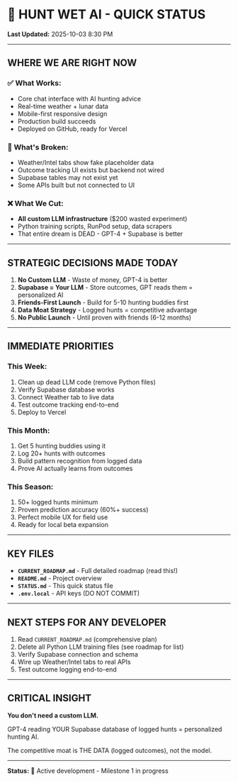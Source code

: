 # 🎯 HUNT WET AI - QUICK STATUS

**Last Updated:** 2025-10-03 8:30 PM

---

## **WHERE WE ARE RIGHT NOW**

### ✅ What Works:
- Core chat interface with AI hunting advice
- Real-time weather + lunar data
- Mobile-first responsive design
- Production build succeeds
- Deployed on GitHub, ready for Vercel

### 🚧 What's Broken:
- Weather/Intel tabs show fake placeholder data
- Outcome tracking UI exists but backend not wired
- Supabase tables may not exist yet
- Some APIs built but not connected to UI

### ❌ What We Cut:
- **All custom LLM infrastructure** ($200 wasted experiment)
- Python training scripts, RunPod setup, data scrapers
- That entire dream is DEAD - GPT-4 + Supabase is better

---

## **STRATEGIC DECISIONS MADE TODAY**

1. **No Custom LLM** - Waste of money, GPT-4 is better
2. **Supabase = Your LLM** - Store outcomes, GPT reads them = personalized AI
3. **Friends-First Launch** - Build for 5-10 hunting buddies first
4. **Data Moat Strategy** - Logged hunts = competitive advantage
5. **No Public Launch** - Until proven with friends (6-12 months)

---

## **IMMEDIATE PRIORITIES**

### This Week:
1. Clean up dead LLM code (remove Python files)
2. Verify Supabase database works
3. Connect Weather tab to live data
4. Test outcome tracking end-to-end
5. Deploy to Vercel

### This Month:
1. Get 5 hunting buddies using it
2. Log 20+ hunts with outcomes
3. Build pattern recognition from logged data
4. Prove AI actually learns from outcomes

### This Season:
1. 50+ logged hunts minimum
2. Proven prediction accuracy (60%+ success)
3. Perfect mobile UX for field use
4. Ready for local beta expansion

---

## **KEY FILES**

- **`CURRENT_ROADMAP.md`** - Full detailed roadmap (read this!)
- **`README.md`** - Project overview
- **`STATUS.md`** - This quick status file
- **`.env.local`** - API keys (DO NOT COMMIT)

---

## **NEXT STEPS FOR ANY DEVELOPER**

1. Read `CURRENT_ROADMAP.md` (comprehensive plan)
2. Delete all Python LLM training files (see roadmap for list)
3. Verify Supabase connection and schema
4. Wire up Weather/Intel tabs to real APIs
5. Test outcome logging end-to-end

---

## **CRITICAL INSIGHT**

**You don't need a custom LLM.**

GPT-4 reading YOUR Supabase database of logged hunts = personalized hunting AI.

The competitive moat is THE DATA (logged outcomes), not the model.

---

**Status:** 🚧 Active development - Milestone 1 in progress
